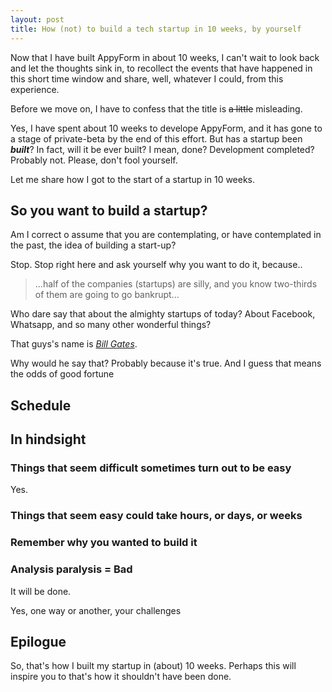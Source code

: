 ```yaml
---
layout: post
title: How (not) to build a tech startup in 10 weeks, by yourself
---
```



Now that I have built AppyForm in about 10 weeks, I can't wait to look back and let the thoughts sink in, to recollect the events that have happened in this short time window and share, well, whatever I could, from this experience.

Before we move on, I have to confess that the title is ~~a little~~ misleading. 

Yes, I have spent about 10 weeks to develope AppyForm, and it has gone to a stage of private-beta by the end of this effort. But has a startup been ***built***? In fact, will it be ever built? I mean, done? Development completed? Probably not. Please, don't fool yourself.

Let me share how I got to the start of a startup in 10 weeks.

## So you want to build a startup?

Am I correct o assume that you are contemplating, or have contemplated in the past, the idea of building a start-up?

Stop. Stop right here and ask yourself why you want to do it, because..

> ...half of the companies (startups) are silly, and you know two-thirds of them are going to go bankrupt...

Who dare say that about the almighty startups of today? About Facebook, Whatsapp, and so many other wonderful things? 

That guys's name is *[Bill Gates](http://techcrunch.com/2014/03/14/bill-gates-its-ok-if-half-of-silicon-valley-startups-are-silly/)*.

Why would he say that? Probably because it's true. And I guess that means the odds of good fortune 


## Schedule


## In hindsight

### Things that seem difficult sometimes turn out to be easy

Yes.

### Things that seem easy could take hours, or days, or weeks

### Remember why you wanted to build it

### Analysis paralysis = Bad

It will be done.

Yes, one way or another, your challenges 


## Epilogue

So, that's how I built my startup in (about) 10 weeks. Perhaps this will inspire you to  that's how it shouldn't have been done. 
